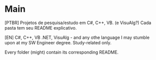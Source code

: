 # Main

[PTBR]
Projetos de pesquisa/estudo em C#, C++, VB. (e VisuAlg?)
Cada pasta tem seu README explicativo.
 
[EN]
C#, C++, VB .NET, VisuAlg - and any othe language I may stumble upon at my SW Engineer degree.
Study-related only.

Every folder (might) contain its corresponding README.
